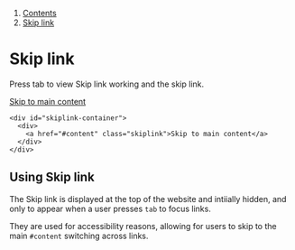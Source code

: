 1.  [Contents](/docs/core/design/overview)
2.  [Skip link](#)

# Skip link

Press tab to view Skip link working and the skip link.

<div id="skiplink-container">
  <div>
    <a href="#content" class="skiplink">Skip to main content</a>
  </div>
</div>

	<div id="skiplink-container">
	  <div>
	    <a href="#content" class="skiplink">Skip to main content</a>
	  </div>
	</div>

## Using Skip link

The Skip link is displayed at the top of the website and intiially hidden, and only to appear when a user presses `tab` to focus links.

They are used for accessibility reasons, allowing for users to skip to the main `#content` switching across links.